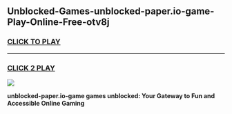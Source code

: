 
## Unblocked-Games-unblocked-paper.io-game-Play-Online-Free-otv8j
<h3>
<a href="https://premium76.site?title=unblocked-paper.io-game&ref=26A">CLICK TO PLAY</a></h3>
<hr>

<h3>
<a href="https://premium76.site?title=unblocked-paper.io-game&ref=26A">CLICK 2 PLAY</a>
  
</h3>

<a href="https://premium76.site?title=unblocked-paper.io-game&ref=26A"><img src="https://clearcache.store/games.png"></a>


**unblocked-paper.io-game games unblocked: Your Gateway to Fun and Accessible Online Gaming**
